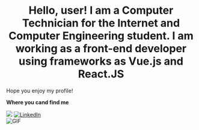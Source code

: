<h1 align="center">
  <b>Hello, user! I am a Computer Technician for the Internet and Computer Engineering student. I am working as a front-end developer using frameworks as Vue.js and React.JS</b>
</h1>

Hope you enjoy my profile!


<b>Where you cand find me</b>

<div>
  <a href = "mailto:aristotelespbarros@gmail.com"><img src="https://img.shields.io/badge/Gmail-D14836?style=for-the-badge&logo=gmail&logoColor=white" target="_blank"></a>
  <a href="https://www.linkedin.com/in/aristotelesbarros/" target="_blank"><img alt="LinkedIn" src="https://img.shields.io/badge/linkedin-%230077B5.svg?&style=for-the-badge&logo=linkedin&logoColor=white" /></a>
</div>

<div>
  <img align="center" alt="GIF" src="https://i.pinimg.com/originals/e4/26/70/e426702edf874b181aced1e2fa5c6cde.gif" />
</div>

<br>
